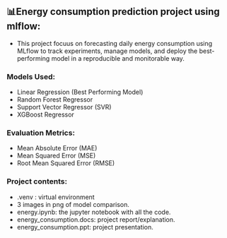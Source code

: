 ## 📊Energy consumption prediction project using mlflow:
- This project focuus  on forecasting daily energy consumption using MLflow to track experiments, manage models, and deploy the best-performing model in a reproducible and monitorable way.

### Models Used:
- Linear Regression (Best Performing Model)
- Random Forest Regressor
- Support Vector Regressor (SVR)
- XGBoost Regressor

### Evaluation Metrics:
- Mean Absolute Error (MAE)
- Mean Squared Error (MSE)
- Root Mean Squared Error (RMSE)

### Project contents:
- .venv : virtual environment
- 3 images in png of model comparison.
- energy.ipynb: the jupyter notebook with all the code.
- energy_consumption.docs: project report/explanation.
- energy_consumption.ppt: project presentation.
